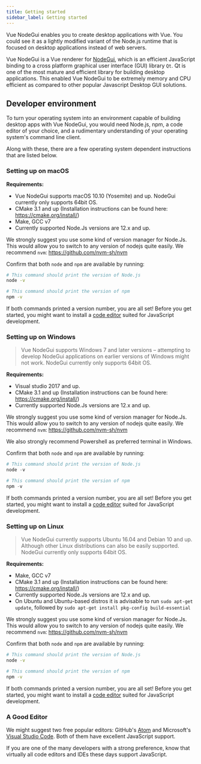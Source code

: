 ```yaml
---
title: Getting started
sidebar_label: Getting started
---
```


Vue NodeGui enables you to create desktop applications with Vue. You could see it
as a lightly modified variant of the Node.js runtime that is focused on desktop applications
instead of web servers.

Vue NodeGui is a Vue renderer for [NodeGui](https://nodegui.org), which is an efficient JavaScript binding to a cross platform graphical user interface
(GUI) library `Qt`. Qt is one of the most mature and efficient library for building desktop applications.
This enabled Vue NodeGui to be extremely memory and CPU efficient as compared to other popular Javascript Desktop GUI solutions.

## Developer environment

To turn your operating system into an environment capable of building desktop apps with Vue NodeGui, you would need Node.js, npm, a code editor of your choice, and a rudimentary understanding of your operating system's command line client.

Along with these, there are a few operating system dependent instructions that are listed below.

### Setting up on macOS

**Requirements:**

- Vue NodeGui supports macOS 10.10 (Yosemite) and up. NodeGui currently only supports 64bit OS.
- CMake 3.1 and up (Installation instructions can be found here: https://cmake.org/install/)
- Make, GCC v7
- Currently supported Node.Js versions are 12.x and up.

We strongly suggest you use some kind of version manager for Node.Js. This would allow you to switch to any version of nodejs quite easily. We recommend `nvm`: https://github.com/nvm-sh/nvm

Confirm that both `node` and `npm` are available by running:

```sh
# This command should print the version of Node.js
node -v

# This command should print the version of npm
npm -v
```

If both commands printed a version number, you are all set! Before you get
started, you might want to install a [code editor](#a-good-editor) suited
for JavaScript development.

### Setting up on Windows

> Vue NodeGui supports Windows 7 and later versions – attempting to develop NodeGui
> applications on earlier versions of Windows might not work. NodeGui currently only supports 64bit OS.

**Requirements:**

- Visual studio 2017 and up.
- CMake 3.1 and up (Installation instructions can be found here: https://cmake.org/install/)
- Currently supported Node.Js versions are 12.x and up.

We strongly suggest you use some kind of version manager for Node.Js. This would allow you to switch to any version of nodejs quite easily. We recommend `nvm`: https://github.com/nvm-sh/nvm

We also strongly recommend Powershell as preferred terminal in Windows.

Confirm that both `node` and `npm` are available by running:

```powershell
# This command should print the version of Node.js
node -v

# This command should print the version of npm
npm -v
```

If both commands printed a version number, you are all set! Before you get
started, you might want to install a [code editor](#a-good-editor) suited
for JavaScript development.

### Setting up on Linux

> Vue NodeGui currently supports Ubuntu 16.04 and Debian 10 and up. Although other Linux distributions can also be easily supported. NodeGui currently only supports 64bit OS.

**Requirements:**

- Make, GCC v7
- CMake 3.1 and up (Installation instructions can be found here: https://cmake.org/install/)
- Currently supported Node.Js versions are 12.x and up.
- On Ubuntu and Ubuntu-based distros it is advisable to run `sudo apt-get update`, followed by `sudo apt-get install pkg-config build-essential`

We strongly suggest you use some kind of version manager for Node.Js. This would allow you to switch to any version of nodejs quite easily. We recommend `nvm`: https://github.com/nvm-sh/nvm

Confirm that both `node` and `npm` are available by running:

```sh
# This command should print the version of Node.js
node -v

# This command should print the version of npm
npm -v
```

If both commands printed a version number, you are all set! Before you get
started, you might want to install a [code editor](#a-good-editor) suited
for JavaScript development.

### A Good Editor

We might suggest two free popular editors:
GitHub's [Atom][atom] and Microsoft's [Visual Studio Code][code]. Both of
them have excellent JavaScript support.

If you are one of the many developers with a strong preference, know that
virtually all code editors and IDEs these days support JavaScript.

[code]: https://code.visualstudio.com/
[atom]: https://atom.io/